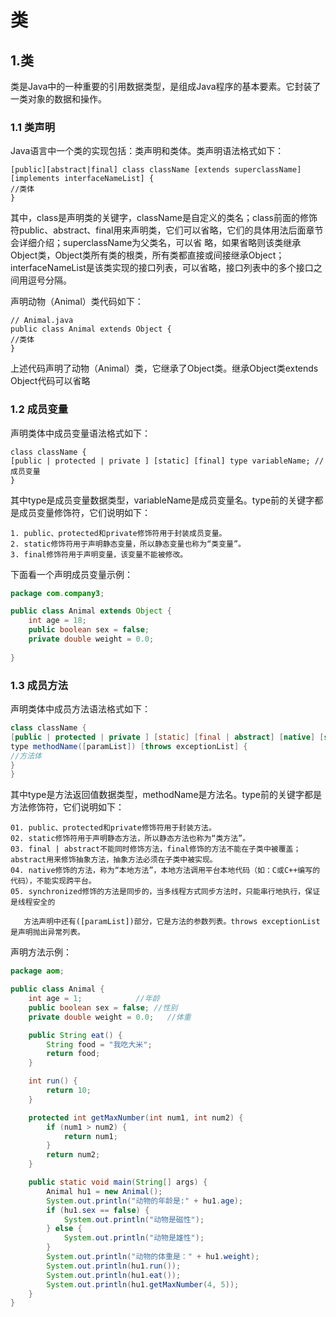 # 类

## 1.类

类是Java中的一种重要的引用数据类型，是组成Java程序的基本要素。它封装了一类对象的数据和操作。

### 1.1 类声明
Java语言中一个类的实现包括：类声明和类体。类声明语法格式如下：

```
[public][abstract|final] class className [extends superclassName] [implements interfaceNameList] {
//类体
}
```

其中，class是声明类的关键字，className是自定义的类名；class前面的修饰符public、abstract、final用来声明类，它们可以省略，它们的具体用法后面章节会详细介绍；superclassName为父类名，可以省
略，如果省略则该类继承Object类，Object类所有类的根类，所有类都直接或间接继承Object；
interfaceNameList是该类实现的接口列表，可以省略，接口列表中的多个接口之间用逗号分隔。



声明动物（Animal）类代码如下：

```
// Animal.java
public class Animal extends Object {
//类体
}
```

上述代码声明了动物（Animal）类，它继承了Object类。继承Object类extends Object代码可以省略



### 1.2 成员变量

声明类体中成员变量语法格式如下：

```
class className {
[public | protected | private ] [static] [final] type variableName; //成员变量
}
```

其中type是成员变量数据类型，variableName是成员变量名。type前的关键字都是成员变量修饰符，它们说明如下：

```
1. public、protected和private修饰符用于封装成员变量。
2. static修饰符用于声明静态变量，所以静态变量也称为“类变量”。
3. final修饰符用于声明变量，该变量不能被修改。
```

下面看一个声明成员变量示例：

```java
package com.company3;

public class Animal extends Object {
    int age = 18;
    public boolean sex = false;
    private double weight = 0.0;
    
}
```

### 1.3 成员方法

声明类体中成员方法语法格式如下：

```java
class className {
[public | protected | private ] [static] [final | abstract] [native] [synchronized]
type methodName([paramList]) [throws exceptionList] {
//方法体
}
}
```

其中type是方法返回值数据类型，methodName是方法名。type前的关键字都是方法修饰符，它们说明如下：

```
01. public、protected和private修饰符用于封装方法。
02. static修饰符用于声明静态方法，所以静态方法也称为“类方法”。
03. final | abstract不能同时修饰方法，final修饰的方法不能在子类中被覆盖；abstract用来修饰抽象方法，抽象方法必须在子类中被实现。
04. native修饰的方法，称为“本地方法”，本地方法调用平台本地代码（如：C或C++编写的代码），不能实现跨平台。
05. synchronized修饰的方法是同步的，当多线程方式同步方法时，只能串行地执行，保证是线程安全的

   方法声明中还有([paramList])部分，它是方法的参数列表。throws exceptionList是声明抛出异常列表。
```

声明方法示例：

```java
package aom;

public class Animal {
    int age = 1;            //年龄
    public boolean sex = false; //性别
    private double weight = 0.0;   //体重

    public String eat() {
        String food = "我吃大米";
        return food;
    }

    int run() {
        return 10;
    }

    protected int getMaxNumber(int num1, int num2) {
        if (num1 > num2) {
            return num1;
        }
        return num2;
    }

    public static void main(String[] args) {
        Animal hu1 = new Animal();
        System.out.println("动物的年龄是:" + hu1.age);
        if (hu1.sex == false) {
            System.out.println("动物是磁性");
        } else {
            System.out.println("动物是雄性");
        }
        System.out.println("动物的体重是：" + hu1.weight);
        System.out.println(hu1.run());
        System.out.println(hu1.eat());
        System.out.println(hu1.getMaxNumber(4, 5));
    }
}

```




